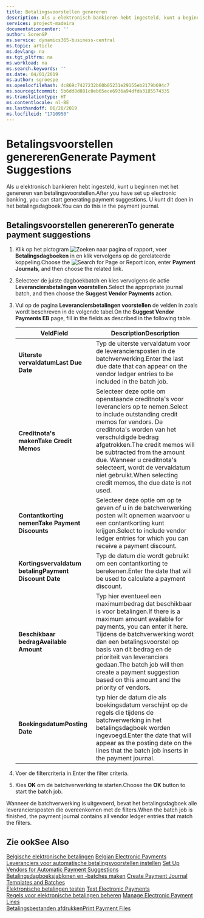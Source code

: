 ```yaml
---
title: Betalingsvoorstellen genereren
description: Als u elektronisch bankieren hebt ingesteld, kunt u beginnen met het genereren van betalingsvoorstellen. U kunt dit doen in het betalingsdagboek.
services: project-madeira
documentationcenter: ''
author: SorenGP
ms.service: dynamics365-business-central
ms.topic: article
ms.devlang: na
ms.tgt_pltfrm: na
ms.workload: na
ms.search.keywords: ''
ms.date: 04/01/2019
ms.author: sgroespe
ms.openlocfilehash: 4c869c7427232b60b05231e29155eb2179b694c7
ms.sourcegitcommit: 5b6dd8d881c0eb65ece6936a94dfda3185574335
ms.translationtype: HT
ms.contentlocale: nl-BE
ms.lasthandoff: 06/28/2019
ms.locfileid: "1710950"
---
```

# <a name="generate-payment-suggestions"></a><span data-ttu-id="155ca-104">Betalingsvoorstellen genereren</span><span class="sxs-lookup"><span data-stu-id="155ca-104">Generate Payment Suggestions</span></span>
<span data-ttu-id="155ca-105">Als u elektronisch bankieren hebt ingesteld, kunt u beginnen met het genereren van betalingsvoorstellen.</span><span class="sxs-lookup"><span data-stu-id="155ca-105">After you have set up electronic banking, you can start generating payment suggestions.</span></span> <span data-ttu-id="155ca-106">U kunt dit doen in het betalingsdagboek.</span><span class="sxs-lookup"><span data-stu-id="155ca-106">You can do this in the payment journal.</span></span>  

## <a name="to-generate-payment-suggestions"></a><span data-ttu-id="155ca-107">Betalingsvoorstellen genereren</span><span class="sxs-lookup"><span data-stu-id="155ca-107">To generate payment suggestions</span></span>  

1.  <span data-ttu-id="155ca-108">Klik op het pictogram ![Zoeken naar pagina of rapport](../../media/ui-search/search_small.png "pictogram Zoeken naar pagina of rapport"), voer **Betalingsdagboeken** in en klik vervolgens op de gerelateerde koppeling.</span><span class="sxs-lookup"><span data-stu-id="155ca-108">Choose the ![Search for Page or Report](../../media/ui-search/search_small.png "Search for Page or Report icon") icon, enter **Payment Journals**, and then choose the related link.</span></span>  
2.  <span data-ttu-id="155ca-109">Selecteer de juiste dagboekbatch en kies vervolgens de actie **Leveranciersbetalingen voorstellen**.</span><span class="sxs-lookup"><span data-stu-id="155ca-109">Select the appropriate journal batch, and then choose the **Suggest Vendor Payments** action.</span></span>  
3.  <span data-ttu-id="155ca-110">Vul op de pagina **Leveranciersbetalingen voorstellen** de velden in zoals wordt beschreven in de volgende tabel.</span><span class="sxs-lookup"><span data-stu-id="155ca-110">On the **Suggest Vendor Payments EB** page, fill in the fields as described in the following table.</span></span>  

    |<span data-ttu-id="155ca-111">Veld</span><span class="sxs-lookup"><span data-stu-id="155ca-111">Field</span></span>|<span data-ttu-id="155ca-112">Description</span><span class="sxs-lookup"><span data-stu-id="155ca-112">Description</span></span>|  
    |---------------------------------|---------------------------------------|  
    |<span data-ttu-id="155ca-113">**Uiterste vervaldatum**</span><span class="sxs-lookup"><span data-stu-id="155ca-113">**Last Due Date**</span></span>|<span data-ttu-id="155ca-114">Typ de uiterste vervaldatum voor de leveranciersposten in de batchverwerking.</span><span class="sxs-lookup"><span data-stu-id="155ca-114">Enter the last due date that can appear on the vendor ledger entries to be included in the batch job.</span></span>|  
    |<span data-ttu-id="155ca-115">**Creditnota's maken**</span><span class="sxs-lookup"><span data-stu-id="155ca-115">**Take Credit Memos**</span></span>|<span data-ttu-id="155ca-116">Selecteer deze optie om openstaande creditnota's voor leveranciers op te nemen.</span><span class="sxs-lookup"><span data-stu-id="155ca-116">Select to include outstanding credit memos for vendors.</span></span> <span data-ttu-id="155ca-117">De creditnota's worden van het verschuldigde bedrag afgetrokken.</span><span class="sxs-lookup"><span data-stu-id="155ca-117">The credit memos will be subtracted from the amount due.</span></span> <span data-ttu-id="155ca-118">Wanneer u creditnota's selecteert, wordt de vervaldatum niet gebruikt.</span><span class="sxs-lookup"><span data-stu-id="155ca-118">When selecting credit memos, the due date is not used.</span></span>|  
    |<span data-ttu-id="155ca-119">**Contantkorting nemen**</span><span class="sxs-lookup"><span data-stu-id="155ca-119">**Take Payment Discounts**</span></span>|<span data-ttu-id="155ca-120">Selecteer deze optie om op te geven of u in de batchverwerking posten wilt opnemen waarvoor u een contantkorting kunt krijgen.</span><span class="sxs-lookup"><span data-stu-id="155ca-120">Select to include vendor ledger entries for which you can receive a payment discount.</span></span>|  
    |<span data-ttu-id="155ca-121">**Kortingsvervaldatum betaling**</span><span class="sxs-lookup"><span data-stu-id="155ca-121">**Payment Discount Date**</span></span>|<span data-ttu-id="155ca-122">Typ de datum die wordt gebruikt om een contantkorting te berekenen.</span><span class="sxs-lookup"><span data-stu-id="155ca-122">Enter the date that will be used to calculate a payment discount.</span></span>|  
    |<span data-ttu-id="155ca-123">**Beschikbaar bedrag**</span><span class="sxs-lookup"><span data-stu-id="155ca-123">**Available Amount**</span></span>|<span data-ttu-id="155ca-124">Typ hier eventueel een maximumbedrag dat beschikbaar is voor betalingen.</span><span class="sxs-lookup"><span data-stu-id="155ca-124">If there is a maximum amount available for payments, you can enter it here.</span></span> <span data-ttu-id="155ca-125">Tijdens de batchverwerking wordt dan een betalingsvoorstel op basis van dit bedrag en de prioriteit van leveranciers gedaan.</span><span class="sxs-lookup"><span data-stu-id="155ca-125">The batch job will then create a payment suggestion based on this amount and the priority of vendors.</span></span>|  
    |<span data-ttu-id="155ca-126">**Boekingsdatum**</span><span class="sxs-lookup"><span data-stu-id="155ca-126">**Posting Date**</span></span>|<span data-ttu-id="155ca-127">typ hier de datum die als boekingsdatum verschijnt op de regels die tijdens de batchverwerking in het betalingsdagboek worden ingevoegd.</span><span class="sxs-lookup"><span data-stu-id="155ca-127">Enter the date that will appear as the posting date on the lines that the batch job inserts in the payment journal.</span></span>|  

4.  <span data-ttu-id="155ca-128">Voer de filtercriteria in.</span><span class="sxs-lookup"><span data-stu-id="155ca-128">Enter the filter criteria.</span></span>  
5.  <span data-ttu-id="155ca-129">Kies **OK** om de batchverwerking te starten.</span><span class="sxs-lookup"><span data-stu-id="155ca-129">Choose the **OK** button to start the batch job.</span></span>  

<span data-ttu-id="155ca-130">Wanneer de batchverwerking is uitgevoerd, bevat het betalingsdagboek alle leveranciersposten die overeenkomen met de filters.</span><span class="sxs-lookup"><span data-stu-id="155ca-130">When the batch job is finished, the payment journal contains all vendor ledger entries that match the filters.</span></span>  

## <a name="see-also"></a><span data-ttu-id="155ca-131">Zie ook</span><span class="sxs-lookup"><span data-stu-id="155ca-131">See Also</span></span>  
 <span data-ttu-id="155ca-132">[Belgische elektronische betalingen](belgian-electronic-payments.md) </span><span class="sxs-lookup"><span data-stu-id="155ca-132">[Belgian Electronic Payments](belgian-electronic-payments.md) </span></span>  
 <span data-ttu-id="155ca-133">[Leveranciers voor automatische betalingsvoorstellen instellen](how-to-set-up-vendors-for-automatic-payment-suggestions.md) </span><span class="sxs-lookup"><span data-stu-id="155ca-133">[Set Up Vendors for Automatic Payment Suggestions](how-to-set-up-vendors-for-automatic-payment-suggestions.md) </span></span>  
 <span data-ttu-id="155ca-134">[Betalingsdagboeksjablonen en -batches maken](how-to-create-payment-journal-templates-and-batches.md) </span><span class="sxs-lookup"><span data-stu-id="155ca-134">[Create Payment Journal Templates and Batches](how-to-create-payment-journal-templates-and-batches.md) </span></span>  
 <span data-ttu-id="155ca-135">[Elektronische betalingen testen](how-to-test-electronic-payments.md) </span><span class="sxs-lookup"><span data-stu-id="155ca-135">[Test Electronic Payments](how-to-test-electronic-payments.md) </span></span>  
 <span data-ttu-id="155ca-136">[Regels voor elektronische betalingen beheren](how-to-manage-electronic-payment-lines.md) </span><span class="sxs-lookup"><span data-stu-id="155ca-136">[Manage Electronic Payment Lines](how-to-manage-electronic-payment-lines.md) </span></span>  
 [<span data-ttu-id="155ca-137">Betalingsbestanden afdrukken</span><span class="sxs-lookup"><span data-stu-id="155ca-137">Print Payment Files</span></span>](how-to-print-payment-files.md)
